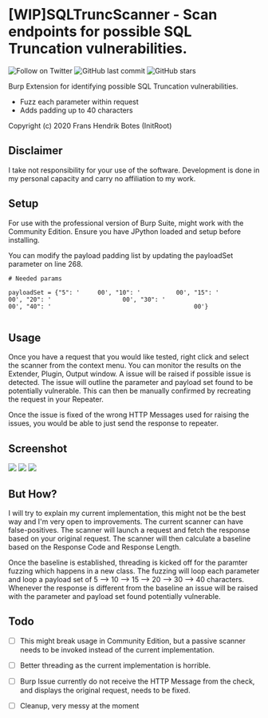 #  [WIP]SQLTruncScanner - Scan endpoints for possible SQL Truncation vulnerabilities.
![Follow on Twitter](https://img.shields.io/twitter/follow/initroott?label=Follow%20&style=social)
![GitHub last commit](https://img.shields.io/github/last-commit/initroot/BurpSQLTruncSanner)
![GitHub stars](https://img.shields.io/github/stars/initroot/BurpSQLTruncSanner)

Burp Extension for identifying possible SQL Truncation vulnerabilities. 
 - Fuzz each parameter within request
 - Adds padding up to 40 characters
 
Copyright (c) 2020 Frans Hendrik Botes (InitRoot)

##  Disclaimer
I take not responsibility for your use of the software. Development is done in my personal capacity and carry no affiliation to my work.

## Setup
For use with the professional version of Burp Suite, might work with the Community Edition. Ensure you have JPython loaded and setup before installing.

You can modify the payload padding list by updating the payloadSet parameter on line 268.

```
# Needed params

payloadSet = {"5": '     00', "10": '          00', "15": '               00', "20": '                    00', "30": '                              00', "40": '                                        00'}


```

## Usage

Once you have a request that you would like tested, right click and select the scanner from the context menu.
You can monitor the results on the Extender, Plugin, Output window. A issue will be raised if possible issue is detected.
The issue will outline the parameter and payload set found to be potentially vulnerable. This can then be manually confirmed by recreating the request in your Repeater.

Once the issue is fixed of the wrong HTTP Messages used for raising the issues, you would be able to just send the response to repeater.


##  Screenshot
![](https://raw.githubusercontent.com/InitRoot/BurpSQLTruncSanner/master/SQLTrunc1.png)
![](https://raw.githubusercontent.com/InitRoot/BurpSQLTruncSanner/master/SQLTrunc2.png)
![](https://raw.githubusercontent.com/InitRoot/BurpSQLTruncSanner/master/SQLTrunc3.png)

## But How?
I will try to explain my current implementation, this might not be the best way and I'm very open to improvements. The current scanner can have false-positives. The scanner will launch a request and fetch the response based on your original request. The scanner will then calculate a baseline based on the Response Code and Response Length.

Once the baseline is established, threading is kicked off for the paramter fuzzing which happens in a new class. The fuzzing will loop each parameter and loop a payload set of 5 --> 10 --> 15 --> 20 --> 30 --> 40 characters. Whenever the response is different from the baseline an issue will be raised with the parameter and payload set found potentially vulnerable.

## Todo

- [ ] This might break usage in Community Edition, but a passive scanner needs to be invoked instead of the current implementation.
- [ ] Better threading as the current implementation is horrible.
- [ ] Burp Issue currently do not receive the HTTP Message from the check, and displays the original request, needs to be fixed.
- [ ] Cleanup, very messy at the moment

